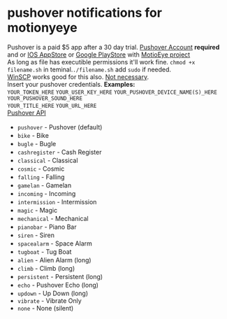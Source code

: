 # pushover notifications for motionyeye 
Pushover is a paid $5 app after a 30 day trial. [Pushover Account](https://pushover.net/) **required** and or [IOS AppStore](https://apps.apple.com/us/app/pushover-notifications/id506088175) or [Google PlayStore](https://play.google.com/store/apps/details?id=net.superblock.pushover) with [MotioEye project](https://github.com/motioneye-project/motioneye/wiki/Installation)    
As long as file has executible permissions it'll work fine. `chmod +x filename.sh` in teminal.`./filename.sh` add `sudo` if needed.  
[WinSCP](https://winscp.net/) works good for this also. <ins>Not necessary</ins>.    
Insert your pushover credentials. **Examples:**  
`YOUR_TOKEN_HERE` `YOUR_USER_KEY_HERE` `YOUR_PUSHOVER_DEVICE_NAME(S)_HERE` `YOUR_PUSHOVER_SOUND_HERE`  
`YOUR_TITLE_HERE` `YOUR_URL_HERE`  
[Pushover API](https://pushover.net/api)  
<ul>
        <li><code>pushover</code> - Pushover (default)
          &nbsp;
          <a href="#" onclick="playSound('po.mp3'); return false;"
          title="Click to play"><img src="/images/speaker16.png" width=16 height=16
          srcset="/images/speaker16.png 1x, /images/speaker32.png 2x"></a>
        <li><code>bike</code> - Bike
          &nbsp;
          <a href="#" onclick="playSound('bk.mp3'); return false;"
          title="Click to play"><img src="/images/speaker16.png" width=16 height=16
          srcset="/images/speaker16.png 1x, /images/speaker32.png 2x"></a>
        <li><code>bugle</code> - Bugle
          &nbsp;
          <a href="#" onclick="playSound('bu.mp3'); return false;"
          title="Click to play"><img src="/images/speaker16.png" width=16 height=16
          srcset="/images/speaker16.png 1x, /images/speaker32.png 2x"></a>
        <li><code>cashregister</code> - Cash Register
          &nbsp;
          <a href="#" onclick="playSound('ch.mp3'); return false;"
          title="Click to play"><img src="/images/speaker16.png" width=16 height=16
          srcset="/images/speaker16.png 1x, /images/speaker32.png 2x"></a>
        <li><code>classical</code> - Classical
          &nbsp;
          <a href="#" onclick="playSound('cl.mp3'); return false;"
          title="Click to play"><img src="/images/speaker16.png" width=16 height=16
          srcset="/images/speaker16.png 1x, /images/speaker32.png 2x"></a>
        <li><code>cosmic</code> - Cosmic
          &nbsp;
          <a href="#" onclick="playSound('co.mp3'); return false;"
          title="Click to play"><img src="/images/speaker16.png" width=16 height=16
          srcset="/images/speaker16.png 1x, /images/speaker32.png 2x"></a>
        <li><code>falling</code> - Falling
          &nbsp;
          <a href="#" onclick="playSound('fa.mp3'); return false;"
          title="Click to play"><img src="/images/speaker16.png" width=16 height=16
          srcset="/images/speaker16.png 1x, /images/speaker32.png 2x"></a>
        <li><code>gamelan</code> - Gamelan
          &nbsp;
          <a href="#" onclick="playSound('gl.mp3'); return false;"
          title="Click to play"><img src="/images/speaker16.png" width=16 height=16
          srcset="/images/speaker16.png 1x, /images/speaker32.png 2x"></a>
        <li><code>incoming</code> - Incoming
          &nbsp;
          <a href="#" onclick="playSound('ic.mp3'); return false;"
          title="Click to play"><img src="/images/speaker16.png" width=16 height=16
          srcset="/images/speaker16.png 1x, /images/speaker32.png 2x"></a>
        <li><code>intermission</code> - Intermission
          &nbsp;
          <a href="#" onclick="playSound('im.mp3'); return false;"
          title="Click to play"><img src="/images/speaker16.png" width=16 height=16
          srcset="/images/speaker16.png 1x, /images/speaker32.png 2x"></a>
        <li><code>magic</code> - Magic
          &nbsp;
          <a href="#" onclick="playSound('ma.mp3'); return false;"
          title="Click to play"><img src="/images/speaker16.png" width=16 height=16
          srcset="/images/speaker16.png 1x, /images/speaker32.png 2x"></a>
        <li><code>mechanical</code> - Mechanical
          &nbsp;
          <a href="#" onclick="playSound('mc.mp3'); return false;"
          title="Click to play"><img src="/images/speaker16.png" width=16 height=16
          srcset="/images/speaker16.png 1x, /images/speaker32.png 2x"></a>
        <li><code>pianobar</code> - Piano Bar
          &nbsp;
          <a href="#" onclick="playSound('pn.mp3'); return false;"
          title="Click to play"><img src="/images/speaker16.png" width=16 height=16
          srcset="/images/speaker16.png 1x, /images/speaker32.png 2x"></a>
        <li><code>siren</code> - Siren
          &nbsp;
          <a href="#" onclick="playSound('si.mp3'); return false;"
          title="Click to play"><img src="/images/speaker16.png" width=16 height=16
          srcset="/images/speaker16.png 1x, /images/speaker32.png 2x"></a>
        <li><code>spacealarm</code> - Space Alarm
          &nbsp;
          <a href="#" onclick="playSound('sp.mp3'); return false;"
          title="Click to play"><img src="/images/speaker16.png" width=16 height=16
          srcset="/images/speaker16.png 1x, /images/speaker32.png 2x"></a>
        <li><code>tugboat</code> - Tug Boat
          &nbsp;
          <a href="#" onclick="playSound('tg.mp3'); return false;"
          title="Click to play"><img src="/images/speaker16.png" width=16 height=16
          srcset="/images/speaker16.png 1x, /images/speaker32.png 2x"></a>
        <li><code>alien</code> - Alien Alarm (long)
          &nbsp;
          <a href="#" onclick="playSound('ln.mp3'); return false;"
          title="Click to play"><img src="/images/speaker16.png" width=16 height=16
          srcset="/images/speaker16.png 1x, /images/speaker32.png 2x"></a>
        <li><code>climb</code> - Climb (long)
          &nbsp;
          <a href="#" onclick="playSound('mb.mp3'); return false;"
          title="Click to play"><img src="/images/speaker16.png" width=16 height=16
          srcset="/images/speaker16.png 1x, /images/speaker32.png 2x"></a>
        <li><code>persistent</code> - Persistent (long)
          &nbsp;
          <a href="#" onclick="playSound('ps.mp3'); return false;"
          title="Click to play"><img src="/images/speaker16.png" width=16 height=16
          srcset="/images/speaker16.png 1x, /images/speaker32.png 2x"></a>
        <li><code>echo</code> - Pushover Echo (long)
          &nbsp;
          <a href="#" onclick="playSound('ec.mp3'); return false;"
          title="Click to play"><img src="/images/speaker16.png" width=16 height=16
          srcset="/images/speaker16.png 1x, /images/speaker32.png 2x"></a>
        <li><code>updown</code> - Up Down (long)
          &nbsp;
          <a href="#" onclick="playSound('ud.mp3'); return false;"
          title="Click to play"><img src="/images/speaker16.png" width=16 height=16
          srcset="/images/speaker16.png 1x, /images/speaker32.png 2x"></a>
        <li><code>vibrate</code> - Vibrate Only
        <li><code>none</code> - None (silent)
      </ul>
